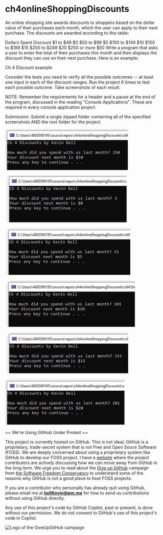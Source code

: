 # ch4onlineShoppingDiscounts

An online shopping site awards discounts to shoppers based on the dollar value of their purchases each month, which the user can apply to their next purchase. The discounts are awarded according to this table:

Dollars Spent	Discount
$1 to $49	$0
$50 to $99	$5
$100 to $149	$10
$150 to $199	$15
$200 to $249	$20
$250 or more  	$50
Write a program that asks a user to enter the total of their purchases this month and then displays the discount they can use on their next purchase. Here is an example:

Ch 4 Discount example

Consider the tests you need to verify all the possible outcomes -- at least one input in each of the discount ranges. Run the project 6 times to test each possible outcome. Take screenshots of each result.

 

NOTE: Remember the requirements for a header and a pause at the end of the program, discussed in the reading "Console Applications". These are required in every console application project.

Submission: Submit a single zipped folder containing all of the specified screenshots AND the root folder for the project.

![1](https://github.com/bell-kevin/ch4onlineShoppingDiscounts/blob/main/ch4onlineShoppingDiscounts/1.PNG)

![2](https://github.com/bell-kevin/ch4onlineShoppingDiscounts/blob/main/ch4onlineShoppingDiscounts/2.PNG)

![3](https://github.com/bell-kevin/ch4onlineShoppingDiscounts/blob/main/ch4onlineShoppingDiscounts/3.PNG)

![4](https://github.com/bell-kevin/ch4onlineShoppingDiscounts/blob/main/ch4onlineShoppingDiscounts/4.PNG)

![5](https://github.com/bell-kevin/ch4onlineShoppingDiscounts/blob/main/ch4onlineShoppingDiscounts/5.PNG)

![6](https://github.com/bell-kevin/ch4onlineShoppingDiscounts/blob/main/ch4onlineShoppingDiscounts/6.PNG)

== We're Using GitHub Under Protest ==

This project is currently hosted on GitHub.  This is not ideal; GitHub is a
proprietary, trade-secret system that is not Free and Open Souce Software
(FOSS).  We are deeply concerned about using a proprietary system like GitHub
to develop our FOSS project. I have a [website](https://bellKevin.me) where the
project contributors are actively discussing how we can move away from GitHub
in the long term.  We urge you to read about the [Give up GitHub](https://GiveUpGitHub.org) campaign 
from [the Software Freedom Conservancy](https://sfconservancy.org) to understand some of the reasons why GitHub is not 
a good place to host FOSS projects.

If you are a contributor who personally has already quit using GitHub, please
email me at **bellKevin@pm.me** for how to send us contributions without
using GitHub directly.

Any use of this project's code by GitHub Copilot, past or present, is done
without our permission.  We do not consent to GitHub's use of this project's
code in Copilot.

![Logo of the GiveUpGitHub campaign](https://sfconservancy.org/img/GiveUpGitHub.png)
